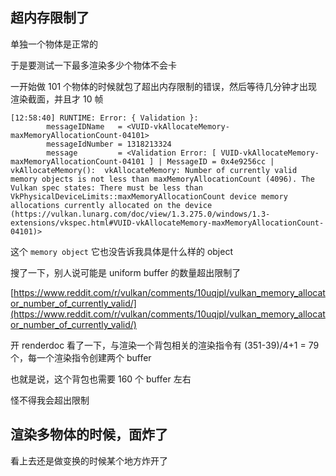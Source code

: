 ## 超内存限制了

单独一个物体是正常的

于是要测试一下最多渲染多少个物体不会卡

一开始做 101 个物体的时候就包了超出内存限制的错误，然后等待几分钟才出现渲染截面，并且才 10 帧

```
[12:58:40] RUNTIME: Error: { Validation }:
        messageIDName   = <VUID-vkAllocateMemory-maxMemoryAllocationCount-04101>
        messageIdNumber = 1318213324
        message         = <Validation Error: [ VUID-vkAllocateMemory-maxMemoryAllocationCount-04101 ] | MessageID = 0x4e9256cc | vkAllocateMemory():  vkAllocateMemory: Number of currently valid memory objects is not less than maxMemoryAllocationCount (4096). The Vulkan spec states: There must be less than VkPhysicalDeviceLimits::maxMemoryAllocationCount device memory allocations currently allocated on the device (https://vulkan.lunarg.com/doc/view/1.3.275.0/windows/1.3-extensions/vkspec.html#VUID-vkAllocateMemory-maxMemoryAllocationCount-04101)>
```

这个 `memory object` 它也没告诉我具体是什么样的 object

搜了一下，别人说可能是 uniform buffer 的数量超出限制了

[https://www.reddit.com/r/vulkan/comments/10uqjpl/vulkan_memory_allocator_number_of_currently_valid/](https://www.reddit.com/r/vulkan/comments/10uqjpl/vulkan_memory_allocator_number_of_currently_valid/)

开 renderdoc 看了一下，与渲染一个背包相关的渲染指令有 (351-39)/4+1 = 79 个，每一个渲染指令创建两个 buffer

也就是说，这个背包也需要 160 个 buffer 左右

怪不得我会超出限制

## 渲染多物体的时候，面炸了

看上去还是做变换的时候某个地方炸开了